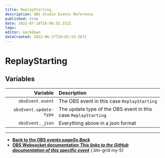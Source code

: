 ```yaml
---
title: ReplayStarting
description: OBS Studio Events Reference
published: true
date: 2022-07-18T16:08:52.332Z
tags: 
editor: markdown
dateCreated: 2022-06-27T20:02:19.267Z
---
```


# ReplayStarting

## Variables

| Variable | Description |
|---------:|:------------|
| `obsEvent.event` | The OBS event in this case `ReplayStarting`
| `obsEvent.update-type` | The update type of the OBS event in this case `ReplayStarting`
| `obsEvent._json` | Everything above in a json format

---

- [<i class="mdi mdi-chevron-left"></i>**Back to the OBS events page*Go Back***](/en/Broadcasters/OBS/Events)
- [<i class="mdi mdi-github"></i> **OBS Websocket documentation *This links to the GitHub documentation of this specific event***](https://github.com/obsproject/obs-websocket/blob/4.x-current/docs/generated/protocol.md#replaystarting)
{.btn-grid my-5}
